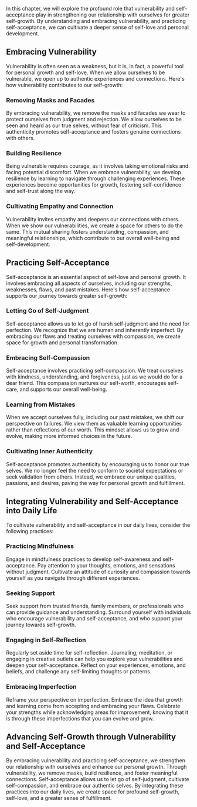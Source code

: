 
In this chapter, we will explore the profound role that vulnerability and self-acceptance play in strengthening our relationship with ourselves for greater self-growth. By understanding and embracing vulnerability, and practicing self-acceptance, we can cultivate a deeper sense of self-love and personal development.

## Embracing Vulnerability

Vulnerability is often seen as a weakness, but it is, in fact, a powerful tool for personal growth and self-love. When we allow ourselves to be vulnerable, we open up to authentic experiences and connections. Here's how vulnerability contributes to our self-growth:

### Removing Masks and Facades

By embracing vulnerability, we remove the masks and facades we wear to protect ourselves from judgment and rejection. We allow ourselves to be seen and heard as our true selves, without fear of criticism. This authenticity promotes self-acceptance and fosters genuine connections with others.

### Building Resilience

Being vulnerable requires courage, as it involves taking emotional risks and facing potential discomfort. When we embrace vulnerability, we develop resilience by learning to navigate through challenging experiences. These experiences become opportunities for growth, fostering self-confidence and self-trust along the way.

### Cultivating Empathy and Connection

Vulnerability invites empathy and deepens our connections with others. When we show our vulnerabilities, we create a space for others to do the same. This mutual sharing fosters understanding, compassion, and meaningful relationships, which contribute to our overall well-being and self-development.

## Practicing Self-Acceptance

Self-acceptance is an essential aspect of self-love and personal growth. It involves embracing all aspects of ourselves, including our strengths, weaknesses, flaws, and past mistakes. Here's how self-acceptance supports our journey towards greater self-growth:

### Letting Go of Self-Judgment

Self-acceptance allows us to let go of harsh self-judgment and the need for perfection. We recognize that we are human and inherently imperfect. By embracing our flaws and treating ourselves with compassion, we create space for growth and personal transformation.

### Embracing Self-Compassion

Self-acceptance involves practicing self-compassion. We treat ourselves with kindness, understanding, and forgiveness, just as we would do for a dear friend. This compassion nurtures our self-worth, encourages self-care, and supports our overall well-being.

### Learning from Mistakes

When we accept ourselves fully, including our past mistakes, we shift our perspective on failures. We view them as valuable learning opportunities rather than reflections of our worth. This mindset allows us to grow and evolve, making more informed choices in the future.

### Cultivating Inner Authenticity

Self-acceptance promotes authenticity by encouraging us to honor our true selves. We no longer feel the need to conform to societal expectations or seek validation from others. Instead, we embrace our unique qualities, passions, and desires, paving the way for personal growth and fulfillment.

## Integrating Vulnerability and Self-Acceptance into Daily Life

To cultivate vulnerability and self-acceptance in our daily lives, consider the following practices:

### Practicing Mindfulness

Engage in mindfulness practices to develop self-awareness and self-acceptance. Pay attention to your thoughts, emotions, and sensations without judgment. Cultivate an attitude of curiosity and compassion towards yourself as you navigate through different experiences.

### Seeking Support

Seek support from trusted friends, family members, or professionals who can provide guidance and understanding. Surround yourself with individuals who encourage vulnerability and self-acceptance, and who support your journey towards self-growth.

### Engaging in Self-Reflection

Regularly set aside time for self-reflection. Journaling, meditation, or engaging in creative outlets can help you explore your vulnerabilities and deepen your self-acceptance. Reflect on your experiences, emotions, and beliefs, and challenge any self-limiting thoughts or patterns.

### Embracing Imperfection

Reframe your perspective on imperfection. Embrace the idea that growth and learning come from accepting and embracing your flaws. Celebrate your strengths while acknowledging areas for improvement, knowing that it is through these imperfections that you can evolve and grow.

## Advancing Self-Growth through Vulnerability and Self-Acceptance

By embracing vulnerability and practicing self-acceptance, we strengthen our relationship with ourselves and enhance our personal growth. Through vulnerability, we remove masks, build resilience, and foster meaningful connections. Self-acceptance allows us to let go of self-judgment, cultivate self-compassion, and embrace our authentic selves. By integrating these practices into our daily lives, we create space for profound self-growth, self-love, and a greater sense of fulfillment.
